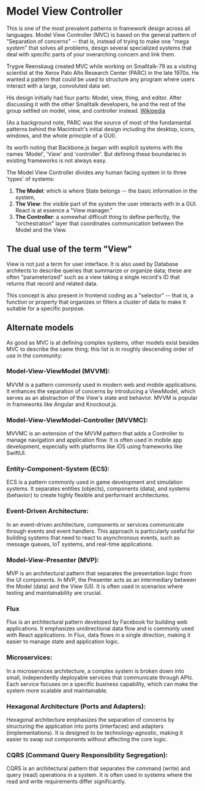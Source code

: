 # Model View Controller

This is one of the most prevalent patterns in framework design across all
languages. Model View Controller (MVC) is based on the general pattern of
"Separation of concerns" -- that is, instead of trying to make one "mega system"
that solves all problems, design several specialized systems that deal with
specific parts of your overarching concern and link them.


Trygve Reenskaug created MVC while working on Smalltalk-79 as a visiting
scientist at the Xerox Palo Alto Research Center (PARC) in the late 1970s.
He wanted a pattern that could be used to structure any program where users
interact with a large, convoluted data set.

His design initially had four parts: Model, view, thing, and editor.
After discussing it with the other Smalltalk developers, he and the rest of
the group settled on model, view, and controller instead. [Wikipedia](https://en.wikipedia.org/wiki/Model%E2%80%93view%E2%80%93controller)

(As a background note, PARC was the source of most of the fundamental patterns
behind the Macintosh's initial design including the desktop, icons, windows, and 
the whole principle of a GUI).

Its worth noting that Backbone.js began with explicit systems with the names
'Model', 'View' and 'controller'. But defining these boundaries in existing
frameworks is not always easy.

The Model View Controller divides any human facing system in to three 'types' 
of systems:

1. **The Model**: which is where State belongs -- the basic information in the system,
2. **The View**: the visible part of the system the user interacts with in a GUI. React is at essence a "View manager."
3. **The Controller**: a somewhat difficult thing to define perfectly, the "orchestration" layer that
   coordinates communication between the Model and the View. 

## The dual use of the term "View" 

View is not just a term for user interface. It is also used by Database architects to describe
queries that summarize or organize data; these are often "parameterized" such as a view taking a single
record's ID that returns that record and related data. 

This concept is also present in frontend coding as a "selector" -- that is, a 
function or property that organizes or filters a cluster of data to make it suitable
for a specific purpose. 

## Alternate models

As good as MVC is at defining complex systems, other models exist besides MVC
to describe the same thing; this list is in roughly descending order of 
use in the community:

### Model-View-ViewModel (MVVM):
MVVM is a pattern commonly used in modern web and mobile applications. It enhances the separation of concerns by introducing a ViewModel, which serves as an abstraction of the View's state and behavior. MVVM is popular in frameworks like Angular and Knockout.js.

### Model-View-ViewModel-Controller (MVVMC):
MVVMC is an extension of the MVVM pattern that adds a Controller to manage navigation and application flow. It is often used in mobile app development, especially with platforms like iOS using frameworks like SwiftUI.

### Entity-Component-System (ECS):
ECS is a pattern commonly used in game development and simulation systems. It separates entities (objects), components (data), and systems (behavior) to create highly flexible and performant architectures.

### Event-Driven Architecture:
In an event-driven architecture, components or services communicate through events and event handlers. This approach is particularly useful for building systems that need to react to asynchronous events, such as message queues, IoT systems, and real-time applications.

### Model-View-Presenter (MVP):
MVP is an architectural pattern that separates the presentation logic from the UI components. In MVP, the Presenter acts as an intermediary between the Model (data) and the View (UI). It is often used in scenarios where testing and maintainability are crucial.

### Flux
Flux is an architectural pattern developed by Facebook for building web applications. It emphasizes unidirectional data flow and is commonly used with React applications. In Flux, data flows in a single direction, making it easier to manage state and application logic.

### Microservices: 
In a microservices architecture, a complex system is broken down into small, independently deployable services that communicate through APIs. Each service focuses on a specific business capability, which can make the system more scalable and maintainable.

### Hexagonal Architecture (Ports and Adapters):
Hexagonal architecture emphasizes the separation of concerns by structuring the application into ports (interfaces) and adapters (implementations). It is designed to be technology-agnostic, making it easier to swap out components without affecting the core logic.

### CQRS (Command Query Responsibility Segregation): 
CQRS is an architectural pattern that separates the command (write) and query (read) operations in a system. It is often used in systems where the read and write requirements differ significantly.
